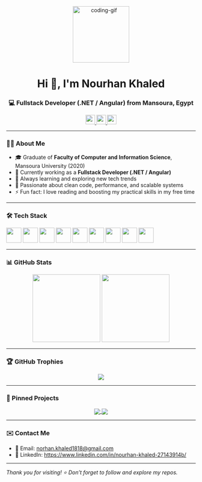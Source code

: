 <div align="center">
  <img src="https://raw.githubusercontent.com/arsentieva/arsentieva/main/code.gif" height="150" alt="coding-gif"/>
</div>

<h1 align="center">Hi 👋, I'm Nourhan Khaled</h1>
<h3 align="center">💻 Fullstack Developer (.NET / Angular) from Mansoura, Egypt</h3>

<p align="center">
  <a href="https://www.linkedin.com/in/nourhan-khaled-27143914b/" target="_blank">
    <img src="https://img.shields.io/static/v1?message=LinkedIn&logo=linkedin&label=&color=0077B5&logoColor=white&style=for-the-badge" height="25" />
  </a>
  <a href="https://twitter.com/Nourhan43500923" target="_blank">
    <img src="https://img.shields.io/static/v1?message=Twitter&logo=twitter&label=&color=1DA1F2&logoColor=white&style=for-the-badge" height="25" />
  </a>
  <a href="https://www.facebook.com/profile.php?id=100008334462006" target="_blank">
    <img src="https://img.shields.io/static/v1?message=Facebook&logo=facebook&label=&color=1877F2&logoColor=white&style=for-the-badge" height="25" />
  </a>
</p>

---

### 👩‍💻 About Me

- 🎓 Graduate of **Faculty of Computer and Information Science**, Mansoura University (2020)
- 💼 Currently working as a **Fullstack Developer (.NET / Angular)**
- 🌱 Always learning and exploring new tech trends
- 📖 Passionate about clean code, performance, and scalable systems
- ⚡ Fun fact: I love reading and boosting my practical skills in my free time

---

### 🛠️ Tech Stack

<div align="left">
  <img src="https://cdn.jsdelivr.net/gh/devicons/devicon/icons/dot-net/dot-net-plain-wordmark.svg" height="40" />
  <img src="https://cdn.jsdelivr.net/gh/devicons/devicon/icons/csharp/csharp-original.svg" height="40" />
  <img src="https://cdn.jsdelivr.net/gh/devicons/devicon/icons/angularjs/angularjs-original.svg" height="40" />
  <img src="https://cdn.jsdelivr.net/gh/devicons/devicon/icons/typescript/typescript-original.svg" height="40" />
  <img src="https://cdn.jsdelivr.net/gh/devicons/devicon/icons/javascript/javascript-original.svg" height="40" />
  <img src="https://cdn.jsdelivr.net/gh/devicons/devicon/icons/microsoftsqlserver/microsoftsqlserver-plain.svg" height="40" />
  <img src="https://cdn.jsdelivr.net/gh/devicons/devicon/icons/git/git-original.svg" height="40" />
  <img src="https://cdn.jsdelivr.net/gh/devicons/devicon/icons/visualstudio/visualstudio-plain.svg" height="40" />
  <img src="https://cdn.jsdelivr.net/gh/devicons/devicon/icons/vscode/vscode-original.svg" height="40" />
</div>

---

### 📊 GitHub Stats

<p align="center">
  <img src="https://github-readme-stats.vercel.app/api?username=nourhankhaled&show_icons=true&theme=tokyonight&count_private=true&hide_border=true" height="180"/>
  <img src="https://github-readme-stats.vercel.app/api/top-langs/?username=nourhankhaled&layout=compact&theme=tokyonight&hide_border=true" height="180"/>
</p>

---

### 🏆 GitHub Trophies

<p align="center">
  <img src="https://github-profile-trophy.vercel.app/?username=nourhankhaled&theme=algolia&no-frame=true&column=6" />
</p>

---

### 📌 Pinned Projects

<p align="center">
  <a href="https://github.com/yourusername/project1">
    <img align="center" src="[https://github-readme-stats.vercel.app/api/pin/?username=yourusername&repo=project1&theme=tokyonight](https://github.com/NourhanKhaled88/SendSMSUsingTwilio)" />
  </a>
  <a href="https://github.com/yourusername/project2">
    <img align="center" src="[https://github-readme-stats.vercel.app/api/pin/?username=yourusername&repo=project2&theme=tokyonight](https://github.com/NourhanKhaled88/Clinical_Management_System)" />
  </a>
</p>

---

### ✉️ Contact Me

- 📧 Email: norhan.khaled1818@gmail.com
- 💼 LinkedIn:  https://www.linkedin.com/in/nourhan-khaled-27143914b/

---

_Thank you for visiting! ⭐ Don’t forget to follow and explore my repos._

